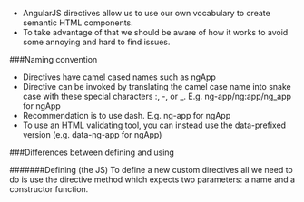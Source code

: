 * AngularJS directives allow us to use our own vocabulary to create semantic HTML components. 
* To take advantage of that we should be aware of how it works to avoid some annoying and hard to find issues.

###Naming convention
* Directives have camel cased names such as ngApp
* Directive can be invoked by translating the camel case name into snake case with these special characters :, -, or _. E.g. ng-app/ng:app/ng_app for ngApp
* Recommendation is to use dash. E.g. ng-app for ngApp
* To use an HTML validating tool, you can instead use the data-prefixed version (e.g. data-ng-app for ngApp)

###Differences between defining and using

#######Defining (the JS)
To define a new custom directives all we need to do is use the directive method which expects two parameters: a name and a constructor function.
